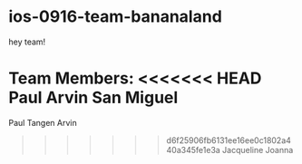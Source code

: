 # ios-0916-team-bananaland

hey team!

Team Members:
<<<<<<< HEAD
Paul
Arvin San Miguel
=======
Paul Tangen
Arvin
>>>>>>> d6f25906fb6131ee16ee0c1802a440a345fe1e3a
Jacqueline
Joanna

